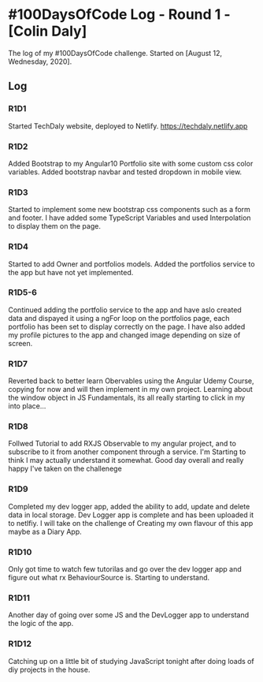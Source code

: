 # #100DaysOfCode Log - Round 1 - [Colin Daly]

The log of my #100DaysOfCode challenge. Started on [August 12, Wednesday, 2020].

## Log

### R1D1 
Started TechDaly website, deployed to Netlify.  https://techdaly.netlify.app

### R1D2
Added Bootstrap to my Angular10 Portfolio site with some custom css color variables. Added bootstrap navbar and tested dropdown in mobile view.

### R1D3
Started to implement some new bootstrap css components such as a form and footer. I have added some TypeScript Variables and used Interpolation to display them on the page.

### R1D4
Started to add Owner and portfolios models. Added the portfolios service to the app but have not yet implemented.

### R1D5-6
Continued adding the portfolio service to the app and have aslo created data and dispayed it using a ngFor loop on the portfolios page, each portfolio has been set to display correctly on the page. I have also added my profile pictures to the app and changed image depending on size of screen. 

### R1D7
Reverted back to better learn Obervables using the Angular Udemy Course, copying for now and will then implement in my own project. Learning about the window object in JS Fundamentals, its all really starting to click in my into place...

### R1D8
Follwed Tutorial to add RXJS Observable to my angular project, and to subscribe to it from another component through a service.
I'm Starting to think I may actually understand it somewhat. Good day overall and really happy I've taken on the challenege

### R1D9
Completed my dev logger app, added the ability to add, update and delete data in local storage. Dev Logger app is complete and has been uploaded it to netlfiy.
I will take on the challenge of Creating my own flavour of this app maybe as a Diary App. 

### R1D10
Only got time to watch few tutorilas and go over the dev logger app and figure out what rx BehaviourSource is. Starting to understand.

### R1D11
Another day of going over some JS and the DevLogger app to understand the logic of the app.

### R1D12
Catching up on a little bit of studying JavaScript tonight after doing loads of diy projects in the house.